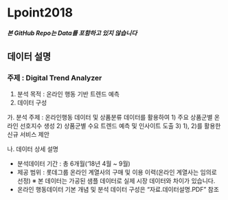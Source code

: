 # Lpoint2018

#### *본 GitHub Repo는 Data를 포함하고 있지 않습니다*

## 데이터 설명

### 주제 : Digital Trend Analyzer

1) 분석 목적 : 온라인 행동 기반 트렌드 예측
2) 데이터 구성 

가. 분석 주제 : 온라인행동 데이터 및 상품분류 데이터를 활용하여 
      1) 주요 상품군별 온라인 선호지수 생성
      2) 상품군별 수요 트렌드 예측 및 인사이트 도출
      3) 1), 2)를 활용한 신규 서비스 제안

나. 데이터 상세 설명
  - 분석데이터 기간 : 총 6개월(‘18년 4월 ~ 9월)
  - 제공 범위 : 롯데그룹 온라인 계열사의 구매 및 이용 이력(온라인 계열사는 임의로 선정)
      ※ 본 데이터는 가공된 샘플 데이터로 실제 시장 데이터와 차이가 있습니다.
  - 온라인 행동데이터 기본 개념 및 분석 데이터 구성은 “자료.데이터설명.PDF” 참조
  
  
